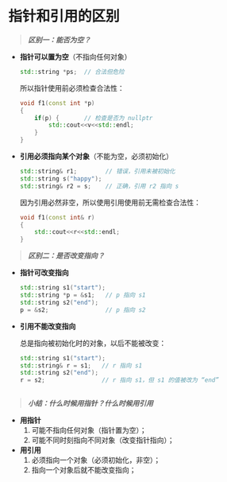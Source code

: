 # 指针和引用的区别



> ***区别一：能否为空？***

* **指针可以置为空**（不指向任何对象）

  ```c++
  std::string *ps;  // 合法但危险
  ```

  所以指针使用前必须检查合法性：

  ```c++
  void f1(const int *p)
  {
      if(p) {       // 检查是否为 nullptr
          std::cout<<v<<std::endl;
      }
  }

* **引用必须指向某个对象**（不能为空，必须初始化）

  ```c++
  std::string& r1;        // 错误，引用未被初始化
  std::string s("happy");
  std::string& r2 = s;    // 正确，引用 r2 指向 s
  ```

  因为引用必然非空，所以使用引用使用前无需检查合法性：

  ```c++
  void f1(const int& r)
  {
      std::cout<<r<<std::endl;
  }
  ```



> ***区别二：是否改变指向？***

* **指针可改变指向**

  ```c++
  std::string s1("start");
  std::string *p = &s1;   // p 指向 s1
  std::string s2("end");
  p = &s2;                // p 指向 s2

* **引用不能改变指向**

  总是指向被初始化时的对象，以后不能被改变：

  ```c++
  std::string s1("start");
  std::string& r = s1;   // r 指向 s1
  std::string s2("end");
  r = s2;                // r 指向 s1，但 s1 的值被改为 “end”



> ***小结：什么时候用指针？什么时候用引用***

* **用指针**
  1. 可能不指向任何对象（指针置为空）；
  2. 可能不同时刻指向不同对象（改变指针指向）；
* **用引用**
  1. 必须指向一个对象（必须初始化，非空）；
  2. 指向一个对象后就不能改变指向；